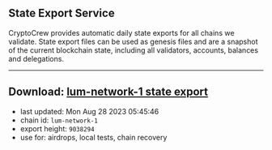 ## State Export Service
CryptoCrew provides automatic daily state exports for all chains we validate. State export files can be used as genesis files and are a snapshot of the current blockchain state, including all validators, accounts, balances and delegations.

---
**Download: [lum-network-1 state export](https://dl.ccvalidators.com/SERVICE/lumnetwork/lum-network-1_export_9038294.json)**
---

- last updated: Mon Aug 28 2023 05:45:46
- chain id: `lum-network-1`
- export height: `9038294`
- use for: airdrops, local tests, chain recovery

